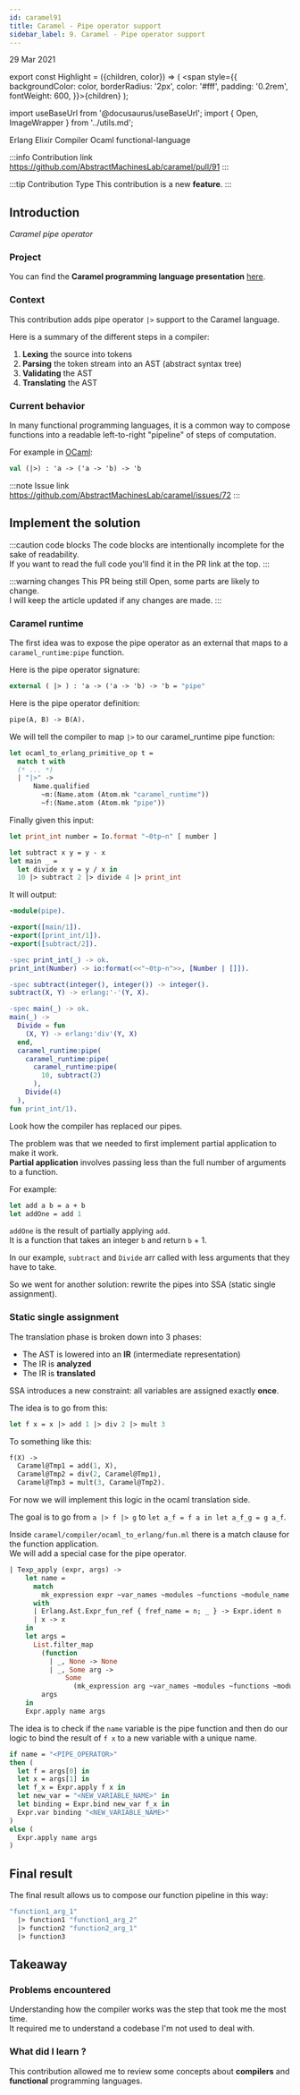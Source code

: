 ```yaml
---
id: caramel91
title: Caramel - Pipe operator support
sidebar_label: 9. Caramel - Pipe operator support
---
```


<p className="post_date">29 Mar 2021</p>

export const Highlight = ({children, color}) => ( <span style={{
      backgroundColor: color,
      borderRadius: '2px',
      color: '#fff',
      padding: '0.2rem',
      fontWeight: 600,
    }}>{children}</span> );

import useBaseUrl from '@docusaurus/useBaseUrl';
import { Open, ImageWrapper } from '../utils.md';

<div className="pr_infos">
<div className="marginBottom">
    <div>
        <Open />
    </div>
  <span className="badge badge--secondary marginRight">Erlang</span>
  <span className="badge badge--secondary marginRight">Elixir</span>
  <span className="badge badge--secondary marginRight">Compiler</span>
  <span className="badge badge--secondary marginRight">Ocaml</span>
  <span className="badge badge--secondary marginRight">functional-language</span>
</div>
</div>

:::info Contribution link
https://github.com/AbstractMachinesLab/caramel/pull/91
:::

:::tip Contribution Type
This contribution is a new **feature**.
:::

## Introduction

<div className="image-wrapper">
  <ImageWrapper src={useBaseUrl('img/caramel/cover.jpg')} width="100%" alt="Contribution presentation" />
<em>Caramel pipe operator</em>
</div>

### Project

You can find the **Caramel programming language presentation** <a href="/docs/projects/caramel"><Highlight color="#203666">here</Highlight></a>.

### Context

This contribution adds pipe operator `|>` support to the Caramel language.    

Here is a summary of the different steps in a compiler:

1. **Lexing** the source into tokens
2. **Parsing** the token stream into an AST (abstract syntax tree)
3. **Validating** the AST
4. **Translating** the AST

### Current behavior

In many functional programming languages, it is a common way to compose functions into a readable left-to-right "pipeline" of steps of computation.

For example in <a href="https://ocaml.org/releases/4.11/htmlman/libref/Stdlib.html#VAL(%7C%3E)"><Highlight color="#203666">OCaml</Highlight></a>:

```ocaml
val (|>) : 'a -> ('a -> 'b) -> 'b
```

:::note Issue link
https://github.com/AbstractMachinesLab/caramel/issues/72
:::

## Implement the solution

:::caution code blocks
The code blocks are intentionally incomplete for the sake of readability.  
If you want to read the full code you'll find it in the PR link at the top.
:::

:::warning changes
This PR being still Open, some parts are likely to change.  
 I will keep the article updated if any changes are made.
:::

### Caramel runtime

The first idea was to expose the pipe operator as an external that maps to a `caramel_runtime:pipe` function.

Here is the pipe operator signature:

```ocaml title="caramel/stdlib/caramel_runtime.ml"
external ( |> ) : 'a -> ('a -> 'b) -> 'b = "pipe"
```

Here is the pipe operator definition:

```ocaml title="caramel/stdlib/caramel_runtime.erl"
pipe(A, B) -> B(A).
```

We will tell the compiler to map `|>` to our caramel_runtime pipe function:

```ocaml title="caramel/compiler/ocaml_to_erlang/names.ml"
let ocaml_to_erlang_primitive_op t =
  match t with
  (* ... *)
  | "|>" ->
      Name.qualified
        ~m:(Name.atom (Atom.mk "caramel_runtime"))
        ~f:(Name.atom (Atom.mk "pipe"))
```

Finally given this input:

```ocaml
let print_int number = Io.format "~0tp~n" [ number ]

let subtract x y = y - x
let main _ =
  let divide x y = y / x in
  10 |> subtract 2 |> divide 4 |> print_int
```

It will output:

```erlang
-module(pipe).

-export([main/1]).
-export([print_int/1]).
-export([subtract/2]).

-spec print_int(_) -> ok.
print_int(Number) -> io:format(<<"~0tp~n">>, [Number | []]).

-spec subtract(integer(), integer()) -> integer().
subtract(X, Y) -> erlang:'-'(Y, X).

-spec main(_) -> ok.
main(_) ->
  Divide = fun
    (X, Y) -> erlang:'div'(Y, X)
  end,
  caramel_runtime:pipe(
    caramel_runtime:pipe(
      caramel_runtime:pipe(
        10, subtract(2)
      ),
    Divide(4)
  ),
fun print_int/1).
```

Look how the compiler has replaced our pipes.

The problem was that we needed to first implement partial application to make it work.   
**Partial application** involves passing less than the full number of arguments to a function.

For example:

```ocaml
let add a b = a + b
let addOne = add 1
```

`addOne` is the result of partially applying `add`.   
It is a function that takes an integer `b` and return `b` + 1.

In our example, `subtract` and `Divide` arr called with less arguments that they have to take.

So we went for another solution: rewrite the pipes into SSA (static single assignment).

### Static single assignment

The translation phase is broken down into 3 phases:

- The AST is lowered into an **IR** (intermediate representation)
- The IR is **analyzed**
- The IR is **translated**

SSA introduces a new constraint: all variables are assigned exactly **once**.

The idea is to go from this:

```ocaml
let f x = x |> add 1 |> div 2 |> mult 3
```

To something like this:

```ocaml
f(X) ->
  Caramel@Tmp1 = add(1, X),
  Caramel@Tmp2 = div(2, Caramel@Tmp1),
  Caramel@Tmp3 = mult(3, Caramel@Tmp2).
```

For now we will implement this logic in the ocaml translation side.

The goal is to go from `a |> f |> g` to `let a_f = f a in let a_f_g = g a_f`.

Inside `caramel/compiler/ocaml_to_erlang/fun.ml` there is a match clause for the function application.   
We will add a special case for the pipe operator.

```ocaml
| Texp_apply (expr, args) ->
    let name =
      match
        mk_expression expr ~var_names ~modules ~functions ~module_name
      with
      | Erlang.Ast.Expr_fun_ref { fref_name = n; _ } -> Expr.ident n
      | x -> x
    in
    let args =
      List.filter_map
        (function
          | _, None -> None
          | _, Some arg ->
              Some
                (mk_expression arg ~var_names ~modules ~functions ~module_name))
        args
    in
    Expr.apply name args
```

The idea is to check if the `name` variable is the pipe function and then do our logic to bind the result of `f x` to a new variable with a unique name.

```ocaml
if name = "<PIPE_OPERATOR>"
then (
  let f = args[0] in
  let x = args[1] in
  let f_x = Expr.apply f x in
  let new_var = "<NEW_VARIABLE_NAME>" in
  let binding = Expr.bind new_var f_x in
  Expr.var binding "<NEW_VARIABLE_NAME>"
)
else (
  Expr.apply name args
)
```

## Final result

The final result allows us to compose our function pipeline in this way:

```ocaml
"function1_arg_1"
  |> function1 "function1_arg_2" 
  |> function2 "function2_arg_1" 
  |> function3
```

## Takeaway

### Problems encountered

Understanding how the compiler works was the step that took me the most time.   
It required me to understand a codebase I'm not used to deal with.

### What did I learn ?

This contribution allowed me to review some concepts about **compilers** and **functional** programming languages.
